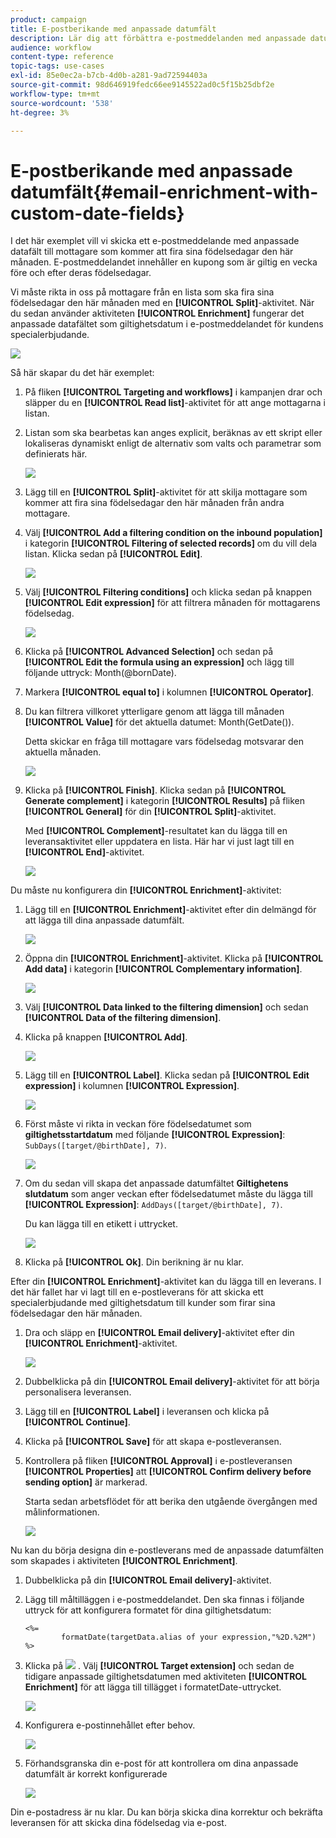 ```yaml
---
product: campaign
title: E-postberikande med anpassade datumfält
description: Lär dig att förbättra e-postmeddelanden med anpassade datumfält
audience: workflow
content-type: reference
topic-tags: use-cases
exl-id: 85e0ec2a-b7cb-4d0b-a281-9ad72594403a
source-git-commit: 98d646919fedc66ee9145522ad0c5f15b25dbf2e
workflow-type: tm+mt
source-wordcount: '538'
ht-degree: 3%

---
```


# E-postberikande med anpassade datumfält{#email-enrichment-with-custom-date-fields}

I det här exemplet vill vi skicka ett e-postmeddelande med anpassade datafält till mottagare som kommer att fira sina födelsedagar den här månaden. E-postmeddelandet innehåller en kupong som är giltig en vecka före och efter deras födelsedagar.

Vi måste rikta in oss på mottagare från en lista som ska fira sina födelsedagar den här månaden med en **[!UICONTROL Split]**-aktivitet. När du sedan använder aktiviteten **[!UICONTROL Enrichment]** fungerar det anpassade datafältet som giltighetsdatum i e-postmeddelandet för kundens specialerbjudande.

![](assets/uc_enrichment.png)

Så här skapar du det här exemplet:

1. På fliken **[!UICONTROL Targeting and workflows]** i kampanjen drar och släpper du en **[!UICONTROL Read list]**-aktivitet för att ange mottagarna i listan.
1. Listan som ska bearbetas kan anges explicit, beräknas av ett skript eller lokaliseras dynamiskt enligt de alternativ som valts och parametrar som definierats här.

   ![](assets/uc_enrichment_1.png)

1. Lägg till en **[!UICONTROL Split]**-aktivitet för att skilja mottagare som kommer att fira sina födelsedagar den här månaden från andra mottagare.
1. Välj **[!UICONTROL Add a filtering condition on the inbound population]** i kategorin **[!UICONTROL Filtering of selected records]** om du vill dela listan. Klicka sedan på **[!UICONTROL Edit]**.

   ![](assets/uc_enrichment_2.png)

1. Välj **[!UICONTROL Filtering conditions]** och klicka sedan på knappen **[!UICONTROL Edit expression]** för att filtrera månaden för mottagarens födelsedag.

   ![](assets/uc_enrichment_3.png)

1. Klicka på **[!UICONTROL Advanced Selection]** och sedan på **[!UICONTROL Edit the formula using an expression]** och lägg till följande uttryck: Month(@bornDate).
1. Markera **[!UICONTROL equal to]** i kolumnen **[!UICONTROL Operator]**.
1. Du kan filtrera villkoret ytterligare genom att lägga till månaden **[!UICONTROL Value]** för det aktuella datumet: Month(GetDate()).

   Detta skickar en fråga till mottagare vars födelsedag motsvarar den aktuella månaden.

   ![](assets/uc_enrichment_4.png)

1. Klicka på **[!UICONTROL Finish]**. Klicka sedan på **[!UICONTROL Generate complement]** i kategorin **[!UICONTROL Results]** på fliken **[!UICONTROL General]** för din **[!UICONTROL Split]**-aktivitet.

   Med **[!UICONTROL Complement]**-resultatet kan du lägga till en leveransaktivitet eller uppdatera en lista. Här har vi just lagt till en **[!UICONTROL End]**-aktivitet.

   ![](assets/uc_enrichment_6.png)

Du måste nu konfigurera din **[!UICONTROL Enrichment]**-aktivitet:

1. Lägg till en **[!UICONTROL Enrichment]**-aktivitet efter din delmängd för att lägga till dina anpassade datumfält.

   ![](assets/uc_enrichment_7.png)

1. Öppna din **[!UICONTROL Enrichment]**-aktivitet. Klicka på **[!UICONTROL Add data]** i kategorin **[!UICONTROL Complementary information]**.

   ![](assets/uc_enrichment_8.png)

1. Välj **[!UICONTROL Data linked to the filtering dimension]** och sedan **[!UICONTROL Data of the filtering dimension]**.
1. Klicka på knappen **[!UICONTROL Add]**.

   ![](assets/uc_enrichment_9.png)

1. Lägg till en **[!UICONTROL Label]**. Klicka sedan på **[!UICONTROL Edit expression]** i kolumnen **[!UICONTROL Expression]**.

   ![](assets/uc_enrichment_10.png)

1. Först måste vi rikta in veckan före födelsedatumet som **giltighetsstartdatum** med följande **[!UICONTROL Expression]**: `SubDays([target/@birthDate], 7)`.

   ![](assets/uc_enrichment_11.png)

1. Om du sedan vill skapa det anpassade datumfältet **Giltighetens slutdatum** som anger veckan efter födelsedatumet måste du lägga till **[!UICONTROL Expression]**: `AddDays([target/@birthDate], 7)`.

   Du kan lägga till en etikett i uttrycket.

   ![](assets/uc_enrichment_12.png)

1. Klicka på **[!UICONTROL Ok]**. Din berikning är nu klar.

Efter din **[!UICONTROL Enrichment]**-aktivitet kan du lägga till en leverans. I det här fallet har vi lagt till en e-postleverans för att skicka ett specialerbjudande med giltighetsdatum till kunder som firar sina födelsedagar den här månaden.

1. Dra och släpp en **[!UICONTROL Email delivery]**-aktivitet efter din **[!UICONTROL Enrichment]**-aktivitet.

   ![](assets/uc_enrichment_15.png)

1. Dubbelklicka på din **[!UICONTROL Email delivery]**-aktivitet för att börja personalisera leveransen.
1. Lägg till en **[!UICONTROL Label]** i leveransen och klicka på **[!UICONTROL Continue]**.
1. Klicka på **[!UICONTROL Save]** för att skapa e-postleveransen.
1. Kontrollera på fliken **[!UICONTROL Approval]** i e-postleveransen **[!UICONTROL Properties]** att **[!UICONTROL Confirm delivery before sending option]** är markerad.

   Starta sedan arbetsflödet för att berika den utgående övergången med målinformationen.

   ![](assets/uc_enrichment_18.png)

Nu kan du börja designa din e-postleverans med de anpassade datumfälten som skapades i aktiviteten **[!UICONTROL Enrichment]**.

1. Dubbelklicka på din **[!UICONTROL Email delivery]**-aktivitet.
1. Lägg till måltilläggen i e-postmeddelandet. Den ska finnas i följande uttryck för att konfigurera formatet för dina giltighetsdatum:

   ```
   <%=
           formatDate(targetData.alias of your expression,"%2D.%2M")  %>
   ```

1. Klicka på ![](assets/uc_enrichment_16.png) . Välj **[!UICONTROL Target extension]** och sedan de tidigare anpassade giltighetsdatumen med aktiviteten **[!UICONTROL Enrichment]** för att lägga till tillägget i formatetDate-uttrycket.

   ![](assets/uc_enrichment_19.png)

1. Konfigurera e-postinnehållet efter behov.

   ![](assets/uc_enrichment_17.png)

1. Förhandsgranska din e-post för att kontrollera om dina anpassade datumfält är korrekt konfigurerade

   ![](assets/uc_enrichment_20.png)

Din e-postadress är nu klar. Du kan börja skicka dina korrektur och bekräfta leveransen för att skicka dina födelsedag via e-post.

